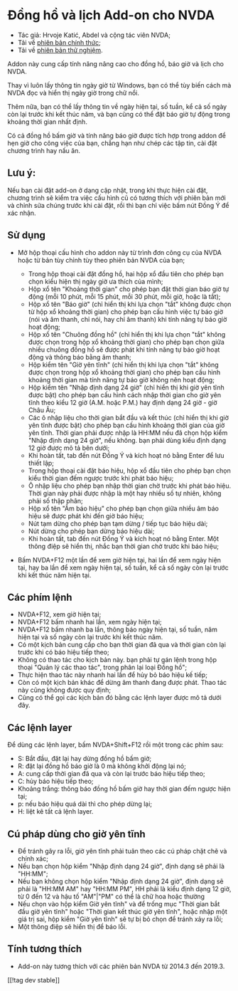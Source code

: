# Đồng hồ và lịch Add-on cho NVDA #

* Tác giả: Hrvoje Katić, Abdel và cộng tác viên NVDA;
* Tải về [phiên bản chính thức][1];
* Tải về [phiên bản thử nghiệm][2].


Addon này cung cấp tính năng nâng cao cho đồng hồ, báo giờ và lịch cho NVDA.

Thay vì luôn lấy thông tin ngày giờ từ Windows, bạn có thể tùy biến cách mà
NVDA đọc và hiển thị ngày giờ trong chữ nổi.

Thêm nữa, bạn có thể lấy thông tin về ngày hiện tại, số tuần, kể cả số ngày
còn lại trước khi kết thúc năm, và bạn cũng có thể đặt báo giờ tự động trong
khoảng thời gian nhất định.

Có cả đồng hồ bấm giờ và tính năng báo giờ được tích hợp trong addon để hẹn
giờ cho công việc của bạn, chẳng hạn như chép các tập tin, cài đặt chương
trình hay nấu ăn.

## Lưu ý:

Nếu bạn cài đặt add-on ở dạng cập nhật, trong khi thực hiện cài đặt, chương
trình sẽ kiểm tra việc cấu hình cũ có tương thích với phiên bản mới và chỉnh
sửa chúng trước khi cài đặt, rồi thì bạn chỉ việc bấm nút Đồng Ý để xác
nhận.

## Sử dụng

* Mở hộp thoại cấu hình cho addon này từ trình đơn công cụ của NVDA hoặc từ
  bản tùy chỉnh tùy theo phiên bản NVDA của bạn;

    * Trong hộp thoại cài đặt đồng hồ, hai hộp xổ đầu tiên cho phép bạn chọn
      kiểu hiện thị ngày giờ ưa thích của mình;
    * Hộp xổ tên "Khoảng thời gian" cho phép bạn đặt thời gian báo giờ tự
      động (mỗi 10 phút, mỗi 15 phút, mỗi 30 phút, mỗi giờ, hoặc là tắt);
    * Hộp xổ tên "Báo giờ" (chỉ hiển thị khi lựa chọn "tắt" không được chọn
      từ hộp xổ khoảng thời gian) cho phép bạn cấu hình việc tự báo giờ (nói
      và âm thanh, chỉ nói, hay chỉ âm thanh) khi tính năng tự báo giờ hoạt
      động;
    * Hộp xổ tên "Chuông đồng hồ" (chỉ hiển thị khi lựa chọn "tắt" không
      được chọn trong hộp xổ khoảng thời gian) cho phép bạn chọn giữa nhiều
      chuông đồng hồ sẽ được phát khi tính năng tự báo giờ hoạt động và
      thông báo bằng âm thanh;
    * Hộp kiểm tên "Giờ yên tĩnh" (chỉ hiển thị khi lựa chọn "tắt" không
      được chọn trong hộp xổ khoảng thời gian) cho phép bạn cấu hình khoảng
      thời gian mà tính năng tự báo giờ không nên hoạt động;
    * Hộp kiểm tên "Nhập định dạng 24 giờ" (chỉ hiển thị khi giờ yên tĩnh
      được bật) cho phép bạn cấu hình cách nhập thời gian cho giờ yên tĩnh
      theo kiểu 12 giờ (A.M. hoặc P.M.) hay định dạng 24 giờ - giờ Châu Âu;
    * Các ô nhập liệu cho thời gian bắt đầu và kết thúc (chỉ hiển thị khi
      giờ yên tĩnh được bật) cho phép bạn cấu hình khoảng thời gian của giờ
      yên tĩnh. Thời gian phải được nhập là HH:MM nếu đã chọn hộp kiểm "Nhập
      định dạng 24 giờ", nếu không. bạn phải dùng kiểu định dạng 12 giờ được
      mô tả bên dưới;
    * Khi hoàn tất, tab đến nút Đồng Ý và kích hoạt nó bằng Enter để lưu
      thiết lập;
    * Trong hộp thoại cài đặt báo hiệu, hộp xổ đầu tiên cho phép bạn chọn
      kiểu thời gian đếm ngược trước khi phát báo hiệu;
    * Ô nhập liệu cho phép bạn nhập thời gian chờ trước khi phát báo
      hiệu. Thời gian này phải được nhập là một hay nhiều số tự nhiên, không
      phải số thập phân;
    * Hộp xổ tên "Âm báo hiệu" cho phép bạn chọn giữa nhiều âm báo hiệu sẽ
      được phát khi đến giờ báo hiệu;
    * Nút tạm dừng cho phép bạn tạm dừng / tiếp tục báo hiệu dài;
    * Nút dừng cho phép bạn dừng báo hiệu dài;
    * Khi hoàn tất, tab đến nút Đồng Ý và kích hoạt nó bằng Enter. Một thông
      điệp sẽ hiển thị, nhắc bạn thời gian chờ trước khi báo hiệu;

* Bấm NVDA+F12 một lần để xem giờ hiện tại, hai lần để xem ngày hiện tại,
  hay ba lần để xem ngày hiện tại, số tuần, kể cả số ngày còn lại trước khi
  kết thúc năm hiện tại.

## Các phím lệnh

* NVDA+F12, xem giờ hiện tại;
* NVDA+F12 bấm nhanh hai lần, xem ngày hiện tại;
* NVDA+F12 bấm nhanh ba lần, thông báo ngày hiện tại, số tuần, năm hiện tại
  và số ngày còn lại trước khi kết thúc năm.
* Có một kịch bản cung cấp cho bạn thời gian đã qua và thời gian còn lại
  trước khi có báo hiệu tiếp theo;
* Không có thao tác cho kịch bản này. bạn phải tự gán lệnh trong hộp thoại
  "Quản lý các thao tác", trong phân lại loại Đồng hồ";
* Thực hiện thao tác này nhanh hai lần để hủy bỏ báo hiệu kế tiếp;
* Còn có một kịch bản khác để dừng âm thanh đang được phát. Thao tác này
  cũng không được quy định;
* Cũng có thể gọi các kịch bản đó bằng các lệnh layer được mô tả dưới đây.

## Các lệnh layer

Để dùng các lệnh layer, bấm NVDA+Shift+F12 rồi một trong các phím sau:

* S: Bắt đầu, đặt lại hay dừng đồng hồ bấm giờ;
* R: đặt lại đồng hồ báo giờ là 0 mà không khởi động lại nó;
* A: cung cấp thời gian đã qua và còn lại trước báo hiệu tiếp theo;
* C: hủy báo hiệu tiếp theo;
* Khoảng trắng: thông báo đồng hồ bấm giờ hay thời gian đếm ngược hiện tại;
* p: nếu báo hiệu quá dài thì cho phép dừng lại;
* H: liệt kê tất cả lệnh layer.

## Cú pháp dùng cho giờ yên tĩnh

* Để tránh gây ra lỗi, giờ yên tĩnh phải tuân theo các cú pháp chặt chẽ và
  chính xác;
* Nếu bạn chọn hộp kiểm "Nhập định dạng 24 giờ", định dạng sẽ phải là
  "HH:MM";
* Nếu bạn không chọn hộp kiểm "Nhập định dạng 24 giờ", định dạng sẽ phải là
  "HH:MM AM" hay "HH:MM PM", HH phải là kiểu định dạng 12 giờ, từ 0 đến 12
  và hậu tố "AM"|"PM" có thể là chữ hoa hoặc thường
* Nếu chọn vào hộp kiểm Giờ yên tĩnh" và để trống mục "Thời gian bắt đầu giờ
  yên tĩnh" hoặc "Thời gian kết thúc giờ yên tĩnh", hoặc nhập một giá trị
  sai, hộp kiểm "Giờ yên tĩnh" sẽ tự bị bỏ chọn để tránh xảy ra lỗi;
* Một thông điệp sẽ hiển thị để báo lỗi.

## Tính tương thích

* Add-on này tương thích với các phiên bản NVDA từ 2014.3 đến 2019.3.


[[!tag dev stable]]

[1]: https://addons.nvda-project.org/files/get.php?file=cac

[2]: https://addons.nvda-project.org/files/get.php?file=cac-dev


